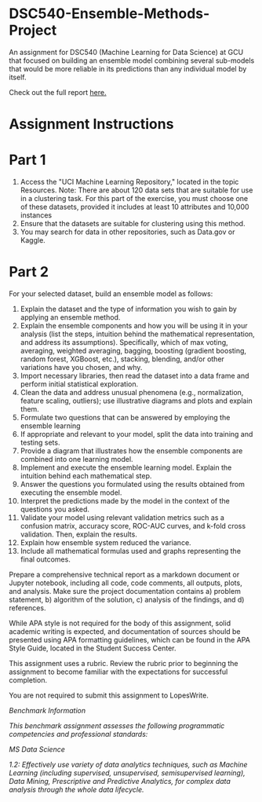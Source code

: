 # DSC540-Ensemble-Methods-Project
An assignment for DSC540 (Machine Learning for Data Science) at GCU that focused on building an ensemble model combining several sub-models that would be more reliable in its predictions than any individual model by itself.

Check out the full report [here.](https://github.com/jhould007/DSC540-Ensemble-Methods-Project/blob/master/Ensemble%20Methods%20Project.ipynb)

# Assignment Instructions

# Part 1
1. Access the "UCI Machine Learning Repository," located in the topic Resources. Note: There are about 120 data sets that are suitable for use in a clustering task. For this part of the exercise, you must choose one of these datasets, provided it includes at least 10 attributes and 10,000 instances
2. Ensure that the datasets are suitable for clustering using this method.
3. You may search for data in other repositories, such as Data.gov or Kaggle.

# Part 2
For your selected dataset, build an ensemble model as follows:
1. Explain the dataset and the type of information you wish to gain by applying an ensemble method.
2. Explain the ensemble components and how you will be using it in your analysis (list the steps, intuition behind the mathematical representation, and address its assumptions). Specifically, which of max voting, averaging, weighted averaging, bagging, boosting (gradient boosting, random forest, XGBoost, etc.), stacking, blending, and/or other variations have you chosen, and why.
3. Import necessary libraries, then read the dataset into a data frame and perform initial statistical exploration.
4. Clean the data and address unusual phenomena (e.g., normalization, feature scaling, outliers); use illustrative diagrams and plots and explain them.
5. Formulate two questions that can be answered by employing the ensemble learning
6. If appropriate and relevant to your model, split the data into training and testing sets.
7. Provide a diagram that illustrates how the ensemble components are combined into one learning model.
8. Implement and execute the ensemble learning model. Explain the intuition behind each mathematical step.
9. Answer the questions you formulated using the results obtained from executing the ensemble model.
10. Interpret the predictions made by the model in the context of the questions you asked.
11. Validate your model using relevant validation metrics such as a confusion matrix, accuracy score, ROC-AUC curves, and k-fold cross validation. Then, explain the results.
12. Explain how ensemble system reduced the variance.
13. Include all mathematical formulas used and graphs representing the final outcomes.

Prepare a comprehensive technical report as a markdown document or Jupyter notebook, including all code, code comments, all outputs, plots, and analysis. Make sure the project documentation contains a) problem statement, b) algorithm of the solution, c) analysis of the findings, and d) references.

While APA style is not required for the body of this assignment, solid academic writing is expected, and documentation of sources should be presented using APA formatting guidelines, which can be found in the APA Style Guide, located in the Student Success Center.  

This assignment uses a rubric. Review the rubric prior to beginning the assignment to become familiar with the expectations for successful completion.

You are not required to submit this assignment to LopesWrite.

<i>Benchmark Information

This benchmark assignment assesses the following programmatic competencies and professional standards:

MS Data Science

1.2: Effectively use variety of data analytics techniques, such as Machine Learning (including supervised, unsupervised, semisupervised learning), Data Mining, Prescriptive and Predictive Analytics, for complex data analysis through the whole data lifecycle.</i>

